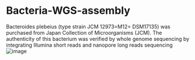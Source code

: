 # Bacteria-WGS-assembly

Bacteroides plebeius (type strain JCM 12973=M12= DSM17135) was purchased from Japan Collection of Microorganisms (JCM). The authenticity of this bacterium was verified by whole genome sequencing by integrating Illumina short reads and nanopore long reads sequencing![image](https://user-images.githubusercontent.com/51253007/123759705-be38a280-d8f2-11eb-85a5-98f44bcaf2da.png)
